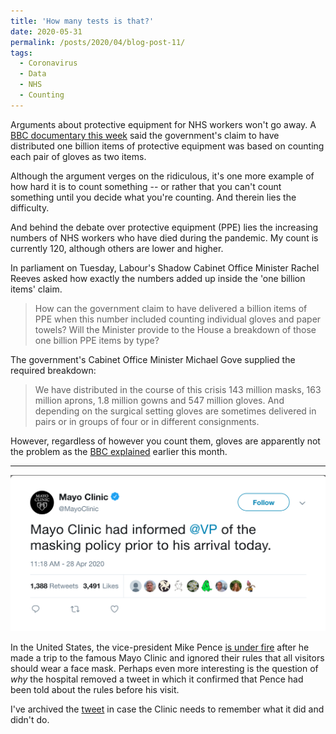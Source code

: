 ```yaml
---
title: 'How many tests is that?'
date: 2020-05-31
permalink: /posts/2020/04/blog-post-11/
tags:
  - Coronavirus
  - Data
  - NHS
  - Counting
---
```

Arguments about protective equipment for NHS workers won't go away. A [BBC documentary this week](https://www.bbc.co.uk/news/health-52254745) said the government's claim to have distributed one billion items of protective equipment was based on counting each pair of gloves as two items.

Although the argument verges on the ridiculous, it's one more example of how hard it is to count something -- or rather that you can't count something until you decide what you're counting. And therein lies the difficulty.

And behind the debate over protective equipment (PPE) lies the increasing numbers of NHS workers who have died during the pandemic. My count is currently 120, although others are lower and higher.

In parliament on Tuesday, Labour's Shadow Cabinet Office Minister Rachel Reeves asked how exactly the numbers added up inside the 'one billion items' claim.

> How can the government claim to have delivered a billion items of PPE when this number included counting individual gloves and paper towels? Will the Minister provide to the House a breakdown of those one billion PPE items by type?

The government's Cabinet Office Minister Michael Gove supplied the required breakdown:

> We have distributed in the course of this crisis 143 million masks, 163 million aprons, 1.8 million gowns and 547 million gloves. And depending on the surgical setting gloves are sometimes delivered in pairs or in groups of four or in different consignments.

However, regardless of however you count them, gloves are apparently not the problem as the [BBC explained](https://www.bbc.co.uk/news/business-52362707?at_custom4=DCDB6128-83F3-11EA-A11C-41974744363C) earlier this month.

-----

![mayo clinic tweet](/images/mayo_tweet.png)

In the United States, the vice-president Mike Pence [is under fire](https://edition.cnn.com/2020/04/28/politics/mike-pence-mayo-clinic-mask/index.html) after he made a trip to the famous Mayo Clinic and ignored their rules that all visitors should wear a face mask. Perhaps even more interesting is the question of *why* the hospital removed a tweet in which it confirmed that Pence had been told about the rules before his visit.

I've archived the [tweet](http://archive.md/m3Iyu) in case the Clinic needs to remember what it did and didn't do.
